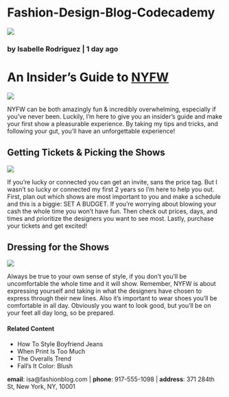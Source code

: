 # Fashion-Design-Blog-Codecademy

<!DOCTYPE html>
<html>
  <head>
    <title> Everyday with Isa </title>
  </head>
  <body>
   <a href="#contact"><img src="https://s3.amazonaws.com/codecademy-content/courses/learn-html/elements-and-structure/profile.jpg"/></a>
    <h3>by Isabelle Rodriguez | 1 day ago</h3>
    <h1>An Insider’s Guide to <a href= "https://en.wikipedia.org/wiki/New_York_Fashion_Week." target="_blank">NYFW</a></h1>
      <img src="https://s3.amazonaws.com/codecademy-content/courses/learn-html/elements-and-structure/image-one.jpeg"/>
      <p>NYFW can be both amazingly fun & incredibly overwhelming, especially if you’ve never been. Luckily, I’m here to give you an insider’s guide and make your first show a pleasurable experience. By taking my tips and tricks, and following your gut, you’ll have an unforgettable experience!</p>
    <h2>Getting Tickets & Picking the Shows</h2>
     <img src="https://s3.amazonaws.com/codecademy-content/courses/learn-html/elements-and-structure/image-two.jpeg"/>
      <p>If you’re lucky or connected you can get an invite, sans the price tag. But I wasn’t so lucky or connected my first 2 years so I’m here to help you out. First, plan out which shows are most important to you and make a schedule and this is a biggie: SET A BUDGET. If you’re worrying about blowing your cash the whole time you won’t have fun. Then check out prices, days, and times and prioritize the designers you want to see most. Lastly, purchase your tickets and get excited!</p>
    <h2>Dressing for the Shows</h2>
      <img src="https://s3.amazonaws.com/codecademy-content/courses/learn-html/elements-and-structure/image-three.jpeg"/>
      <p>Always be true to your own sense of style, if you don’t you’ll be uncomfortable the whole time and it will show. Remember, NYFW is about expressing yourself and taking in what the designers have chosen to express through their new lines. Also it’s important to wear shoes you’ll be comfortable in all day. Obviously you want to look good, but you’ll be on your feet all day long, so be prepared.</p>
      <h4>Related Content</h4>
        <ul>
          <li>How To Style Boyfriend Jeans</li>
          <li>When Print Is Too Much</li>
          <li>The Overalls Trend</li>
          <li>Fall’s It Color: Blush</li>
        </ul>
  <div id='contact'>
    <p><strong>email</strong>: isa@fashionblog.com | <strong>phone</strong>: 917-555-1098 | <strong>address</strong>: 371 284th St, New York, NY, 10001</p>
  </div>
  </body>


</html>
